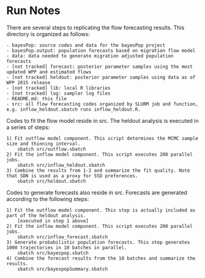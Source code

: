 # Run Notes

There are several steps to replicating the flow forecasting results. 
This directory is organized as follows:

	- bayesPop: source codes and data for the bayesPop project
	- bayesPop.output: population forecasts based on migration flow model
	- data: data needed to generate migration adjusted population forecasts
	- [not tracked] forecast: posterior parameter samples using the most updated WPP and estimated flows
	- [not tracked] heldout: posterior parameter samples using data as of WPP 2015 release
	- [not tracked] lib: local R libraries
	- [not tracked] log: sampler log files
	- README.md: this file
	- src: all flow forecasting codes organized by SLURM job and function, e.g. inflow_heldout.sbatch runs inflow_heldout.R.

Codes to fit the flow model reside in src.
The heldout analysis is executed in a series of steps:

	1) Fit outflow model component. This script determines the MCMC sample size and thinning interval.
		sbatch src/outflow.sbatch
	2) Fit the inflow model component. This script executes 200 parallel jobs. 
		sbatch src/inflow_heldout.sbatch
	3) Combine the results from 1-2 and summarize the fit quality. Note that SDN is used as a proxy for SSD preferences.
		sbatch src/heldout.sbatch

Codes to generate forecasts also reside in src.
Forecasts are generated according to the following steps:
	
	1) Fit the outflow model component. This step is actually included as part of the heldout analysis.
		[executed in step 1 above]
	2) Fit the inflow model component. This script executes 200 parallel jobs.
		sbatch src/inflow_forecast.sbatch
	3) Generate probabilistic population forecasts. This step generates 1000 trajectories in 10 batches in parallel.
		sbatch src/bayespop.sbatch
	4) Combine the forecast results from the 10 batches and summarize the results. 
		sbatch src/bayespopSummary.sbatch


